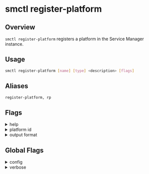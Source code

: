 # smctl register-platform

## Overview
`smctl register-platform` registers a platform in the Service Manager instance.

## Usage
```bash
smctl register-platform [name] [type] <description> [flags]
```

## Aliases
```bash
register-platform, rp
```

## Flags
<details>
  <summary>help</summary>
  <p>
    <code>--help</code> (alias: <code>-h</code>)
  </p>
  <p>
    Help for <i>register-platform</i> command. 
  </p>
</details>
<details>
  <summary>platform id</summary>
  <p>
    <code>--id</code> (alias: <code>-i</code>)
  </p>
  <p>
    Sets the platform ID. An ID will be autogenerated in cases when it's not provided.
  </p>
</details>
<details>
  <summary>output format</summary>
  <p>
    <code>--output</code> (alias: <code>-o</code>)
  </p>
  <p>
    Output format of the command. Possible opitons: <i>json, yaml, text</i>
  </p>
</details>

## Global Flags
<details>
  <summary>config</summary>
  <p>
    <code>--config</code> 
  </p>
  <p>
    Set the path for the <b>smctl</b> <i>config.json</i> file (default is <i>$HOME/.sm/config.json</i>)
  </p>
</details>
<details>
  <summary>verbose</summary>
  <p>
    <code>--verbose</code> (alias: <code>-v</code>)
  </p>
  <p>
    Use verbose mode.
  </p>
</details>